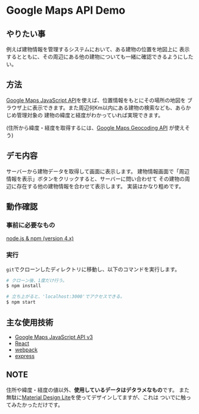 # Google Maps API Demo

## やりたい事

例えば建物情報を管理するシステムにおいて、ある建物の位置を地図上に
表示するとともに、その周辺にある他の建物についても一緒に確認できるようにしたい。

## 方法

[Google Maps JavaScript API][google-maps-api-js]を使えば、位置情報をもとにその場所の地図を
ブラウザ上に表示できます。また周辺何Km以内にある建物の検索なども、あらかじめ管理対象の
建物の緯度と経度がわかっていれば実現できます。

(住所から緯度・経度を取得するには、[Google Maps Geocoding API](https://developers.google.com/maps/documentation/geocoding/intro)
が使えそう)

## デモ内容

サーバーから建物データを取得して画面に表示します。
建物情報画面で「周辺情報を表示」ボタンをクリックすると、サーバーに問い合わせて
その建物の周辺に存在する他の建物情報を合わせて表示します。
実装はかなり粗めです。

## 動作確認

### 事前に必要なもの

[node.js & npm (version 4.x)](https://nodejs.org/en/)

### 実行

`git`でクローンしたディレクトリに移動し、以下のコマンドを実行します。

```sh
# クローン後、1度だけ行う。
$ npm install

# 立ち上がると、'localhost:3000'でアクセスできる。
$ npm start
```

## 主な使用技術

* [Google Maps JavaScript API v3][google-maps-api-js]
* [React](https://facebook.github.io/react/)
* [webpack](https://webpack.github.io/)
* [express](http://expressjs.com/)

## NOTE

住所や緯度・経度の値以外、**使用しているデータはデタラメなもの**です。
また無駄に[Material Design Lite](http://www.getmdl.io/)を使ってデザインしてますが、これは
ついでに触ってみたかっただけです。

[google-maps-api-js]: https://developers.google.com/maps/documentation/javascript/
